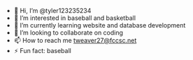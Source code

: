 - 👋 Hi, I’m @tyler123235234
- 👀 I’m interested in baseball and basketball
- 🌱 I’m currently learning website and database development 
- 💞️ I’m looking to collaborate on coding
- 📫 How to reach me tweaver27@fccsc.net
- ⚡ Fun fact: baseball

<!---
tyler123235234/tyler123235234 is a ✨ special ✨ repository because its `README.md` (this file) appears on your GitHub profile.
You can click the Preview link to take a look at your changes.
--->
